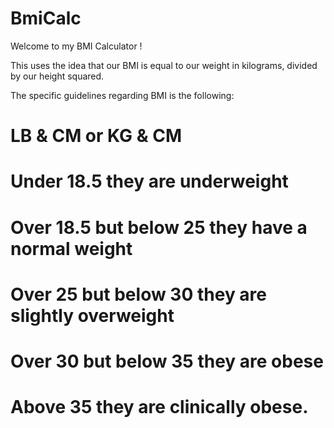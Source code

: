# BmiCalc


Welcome to my BMI Calculator ! 

This uses the idea that our BMI is equal to our weight in kilograms, divided by our height squared. 


The specific guidelines regarding BMI is the following: 


# LB & CM or KG & CM
# Under 18.5 they are underweight
# Over 18.5 but below 25 they have a normal weight
# Over 25 but below 30 they are slightly overweight
# Over 30 but below 35 they are obese
# Above 35 they are clinically obese.
